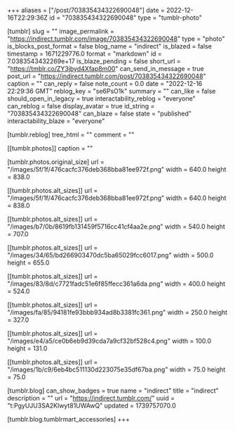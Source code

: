 +++
aliases = ["/post/703835434322690048"]
date = 2022-12-16T22:29:36Z
id = "703835434322690048"
type = "tumblr-photo"

[tumblr]
slug = ""
image_permalink = "https://indirect.tumblr.com/image/703835434322690048"
type = "photo"
is_blocks_post_format = false
blog_name = "indirect"
is_blazed = false
timestamp = 1671229776.0
format = "markdown"
id = 7.0383543432269e+17
is_blaze_pending = false
short_url = "https://tmblr.co/ZY3jbyd4Xfap8m00"
can_send_in_message = true
post_url = "https://indirect.tumblr.com/post/703835434322690048"
caption = ""
can_reply = false
note_count = 0.0
date = "2022-12-16 22:29:36 GMT"
reblog_key = "se6PsO1k"
summary = ""
can_like = false
should_open_in_legacy = true
interactability_reblog = "everyone"
can_reblog = false
display_avatar = true
id_string = "703835434322690048"
can_blaze = false
state = "published"
interactability_blaze = "everyone"

[tumblr.reblog]
tree_html = ""
comment = ""

[[tumblr.photos]]
caption = ""

[tumblr.photos.original_size]
url = "/images/5f/1f/476cacfc376deb368bba81ee972f.png"
width = 640.0
height = 838.0

[[tumblr.photos.alt_sizes]]
url = "/images/5f/1f/476cacfc376deb368bba81ee972f.png"
width = 640.0
height = 838.0

[[tumblr.photos.alt_sizes]]
url = "/images/b7/0b/8619fb131459f5716cc41cf4aa2e.png"
width = 540.0
height = 707.0

[[tumblr.photos.alt_sizes]]
url = "/images/34/65/bd266903470dc5ba65029fcc6017.png"
width = 500.0
height = 655.0

[[tumblr.photos.alt_sizes]]
url = "/images/83/8d/c7721fadc51e6f85ffecc361a6da.png"
width = 400.0
height = 524.0

[[tumblr.photos.alt_sizes]]
url = "/images/fa/85/94181fe93bbb934ad8b3381fc361.png"
width = 250.0
height = 327.0

[[tumblr.photos.alt_sizes]]
url = "/images/e4/a5/ce0b6eb9d39cda7a9cf32bf528c4.png"
width = 100.0
height = 131.0

[[tumblr.photos.alt_sizes]]
url = "/images/1b/c9/6eb4bc511130d223075e35df67ba.png"
width = 75.0
height = 75.0

[tumblr.blog]
can_show_badges = true
name = "indirect"
title = "indirect"
description = ""
url = "https://indirect.tumblr.com/"
uuid = "t:PgyUJU3SA2Klwyt81UWAwQ"
updated = 1739757070.0

[tumblr.blog.tumblrmart_accessories]
+++
